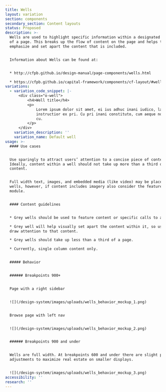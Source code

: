 ```yaml
---
title: Wells
layout: variation
section: components
secondary_section: Content layouts
status: Proposed
description: >-
  Wells are used to highlight specific information within a designated section
  of a page. This breaks up the flow of content on the page and helps to
  emphasize and set apart the content that is included.


  Information about Wells can be found at:


  * http://cfpb.github.io/design-manual/page-components/wells.html

  * https://cfpb.github.io/capital-framework/components/cf-layout/#wells
variations:
  - variation_code_snippet: |-
      <div class="o-well">
          <h4>Well title</h4>
          <p>
              Lorem ipsum dolor sit amet, ei ius adhuc inani iudico, labitur
              instructior ex pri. Cu pri inani constituto, cum aeque noster commodo
              cu.
          </p>
      </div>
    variation_description: ''
    variation_name: Default well
usage: >-
  #### Use cases


  Use sparingly to attract users’ attention to a concise piece of content.
  Ideally, content within a well should not take up more than a third of page
  content.


  Full width text, images, and embedded media (like video) may be placed within
  wells, however, if content includes imagery also consider the featured content
  module.


  #### Content guidelines


  * Grey wells should be used to feature content or specific calls to action

  * Grey well will help visually set apart the content within it, so use it to
  draw attention to that content.

  * Grey wells should take up less than a third of a page.

  * Currently, single column content only.


  ##### Behavior


  ###### Breakpoints 900+


  Page with a right sidebar


  ![](/design-system/images/uploads/wells_behavior_mockup_1.png)


  Browse page with left nav


  ![](/design-system/images/uploads/wells_behavior_mockup_2.png)


  ###### Breakpoints 900 and under


  Wells are full width. At breakpoints 600 and under there are slight padding
  adjustments to maximize real estate on smaller displays.


  ![](/design-system/images/uploads/wells_behavior_mockup_3.png)
accessibility: ''
research: ''
---
```


